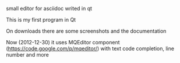 small editor for asciidoc  writed in qt

This is my first program in Qt

On downloads there are some screenshots and the documentation

Now (2012-12-30) it uses MQEditor component (https://code.google.com/p/mqeditor/) with text code completion, line number and more